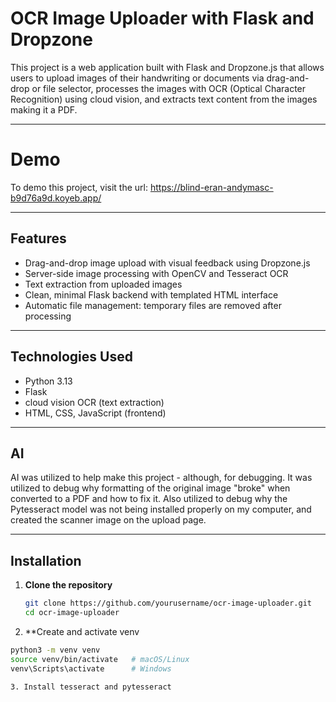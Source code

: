 # OCR Image Uploader with Flask and Dropzone

This project is a web application built with Flask and Dropzone.js that allows users to upload images of their handwriting or documents via drag-and-drop or file selector, processes the images with OCR (Optical Character Recognition) using cloud vision, and extracts text content from the images making it a PDF.

---

# Demo

To demo this project, visit the url:
 https://blind-eran-andymasc-b9d76a9d.koyeb.app/

---

## Features

- Drag-and-drop image upload with visual feedback using Dropzone.js
- Server-side image processing with OpenCV and Tesseract OCR
- Text extraction from uploaded images
- Clean, minimal Flask backend with templated HTML interface
- Automatic file management: temporary files are removed after processing

---

## Technologies Used

- Python 3.13
- Flask
- cloud vision OCR (text extraction)
- HTML, CSS, JavaScript (frontend)

---

## AI

AI was utilized to help make this project - although, for debugging. It was utilized to debug why formatting of the original image "broke" when converted to a PDF and how to fix it. Also utilized to debug why the Pytesseract model was not being installed properly on my computer, and created the scanner image on the upload page.

---

## Installation

1. **Clone the repository**

   ```bash
   git clone https://github.com/yourusername/ocr-image-uploader.git
   cd ocr-image-uploader

2.  **Create and activate venv
   ```bash
   python3 -m venv venv
   source venv/bin/activate   # macOS/Linux
   venv\Scripts\activate      # Windows

3. Install tesseract and pytesseract

